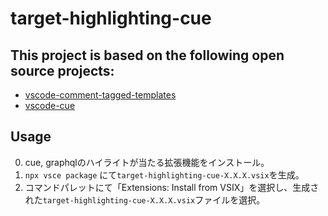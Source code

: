 # target-highlighting-cue


## This project is based on the following open source projects:

- [vscode-comment-tagged-templates](https://github.com/mjbvz/vscode-comment-tagged-templates)
- [vscode-cue](https://github.com/asdine/vscode-cue)

## Usage
0. cue, graphqlのハイライトが当たる拡張機能をインストール。
1. `npx vsce package` にて`target-highlighting-cue-X.X.X.vsix`を生成。
2. コマンドパレットにて「Extensions: Install from VSIX」を選択し、生成された`target-highlighting-cue-X.X.X.vsix`ファイルを選択。
